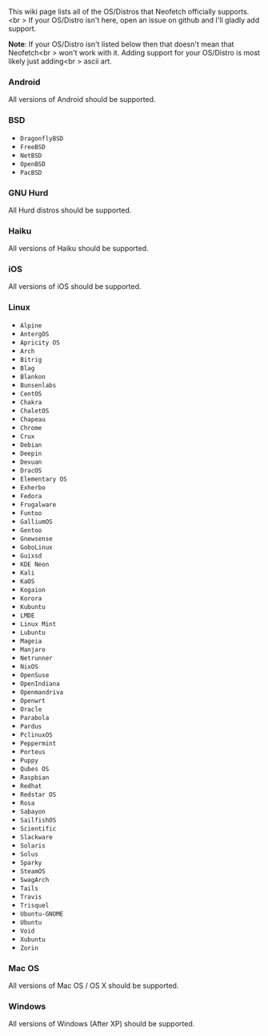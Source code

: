 This wiki page lists all of the OS/Distros that Neofetch officially supports.<br \>
If your OS/Distro isn't here, open an issue on github and I'll gladly add support.

**Note**: If your OS/Distro isn't listed below then that doesn't mean that Neofetch<br \>
won't work with it. Adding support for your OS/Distro is most likely just adding<br \> 
ascii art.

### Android

All versions of Android should be supported.


### BSD

- `DragonflyBSD`
- `FreeBSD`
- `NetBSD`
- `OpenBSD`
- `PacBSD`


### GNU Hurd

All Hurd distros should be supported.


### Haiku

All versions of Haiku should be supported.


### iOS

All versions of iOS should be supported.


### Linux

- `Alpine`
- `AntergOS`
- `Apricity OS`
- `Arch`
- `Bitrig`
- `Blag`
- `Blankon`
- `Bunsenlabs`
- `CentOS`
- `Chakra`
- `ChaletOS`
- `Chapeau`
- `Chrome`
- `Crux`
- `Debian`
- `Deepin`
- `Devuan`
- `DracOS`
- `Elementary OS`
- `Exherbo`
- `Fedora`
- `Frugalware`
- `Funtoo`
- `GalliumOS`
- `Gentoo`
- `Gnewsense`
- `GoboLinux`
- `Guixsd`
- `KDE Neon`
- `Kali`
- `KaOS`
- `Kogaion`
- `Korora`
- `Kubuntu`
- `LMDE`
- `Linux Mint`
- `Lubuntu`
- `Mageia`
- `Manjaro`
- `Netrunner`
- `NixOS`
- `OpenSuse`
- `OpenIndiana`
- `Openmandriva`
- `Openwrt`
- `Oracle`
- `Parabola`
- `Pardus`
- `PclinuxOS`
- `Peppermint`
- `Porteus`
- `Puppy`
- `Qubes OS`
- `Raspbian`
- `Redhat`
- `Redstar OS`
- `Rosa`
- `Sabayon`
- `SailfishOS`
- `Scientific`
- `Slackware`
- `Solaris`
- `Solus`
- `Sparky`
- `SteamOS`
- `SwagArch`
- `Tails`
- `Travis`
- `Trisquel`
- `Ubuntu-GNOME`
- `Ubuntu`
- `Void`
- `Xubuntu`
- `Zorin`

### Mac OS

All versions of Mac OS / OS X should be supported.


### Windows

All versions of Windows (After XP) should be supported.


